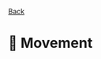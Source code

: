 [Back](https://github.com/haslo/space4x/blob/master/readme.md)

# :vertical_traffic_light: Movement
